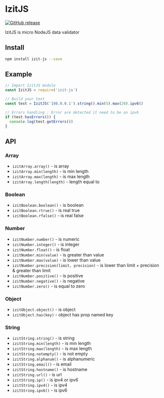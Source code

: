 # IzitJS

[![GitHub release](https://img.shields.io/github/release/jumastro/izit-js.svg)]()

IzitJS is micro NodeJS data validator

## Install 
```bash
npm install izit-js --save
```

## Example
```javascript
// Import IzitJS module
const IzitJS = require('izit-js')

// Build your test
const test = IzitJS('198.0.0.1').string().min(5).max(20).ipv6()

// Errors handling : Error are detected it need to be an ipv6
if (test.hasErrors()) {
  console.log(test.getErrors())
}
```

## API

### Array
- ```izitArray.array()``` - is array
- ```izitArray.min(length)``` - is min length
- ```izitArray.max(length)``` - is max length
- ```izitArray.length(length)``` - length equal to

### Boolean
- ```izitBoolean.boolean()``` - is boolean
- ```izitBoolean.rtrue()``` - is real true
- ```izitBoolean.rfalse()``` - is real false


### Number
- ```izitNumber.number()``` - is numeric
- ```izitNumber.integer()``` - is integer
- ```izitNumber.float()``` - is float
- ```izitNumber.min(value)``` - is greater than value
- ```izitNumber.max(value)``` - is lower than value
- ```izitNumber.precision(limit, precision)``` - is lower than limit + precision & greater than limit
- ```izitNumber.positive()``` - is positive
- ```izitNumber.negative()``` - is negative
- ```izitNumber.zero()``` - is equal to zero

### Object
- ```izitObject.object()``` - is object
- ```izitObject.has(key)``` - object has prop named key

### String
- ```izitString.string()``` - is string
- ```izitString.min(length)``` - is min length
- ```izitString.max(length)``` - is max length
- ```izitString.notempty()``` - is not empty
- ```izitString.alphanum()``` - is alphanumeric
- ```izitString.email()``` - is email
- ```izitString.hostname()``` - is hostname
- ```izitString.url()``` - is url
- ```izitString.ip()``` - is ipv4 or ipv6
- ```izitString.ipv4()``` - is ipv4 
- ```izitString.ipv6()``` - is ipv6
